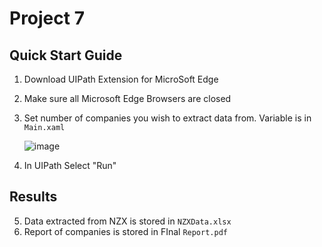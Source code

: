 # Project 7 
## Quick Start Guide
1. Download UIPath Extension for MicroSoft Edge
2. Make sure all Microsoft Edge Browsers are closed
3. Set number of companies you wish to extract data from. Variable is in `Main.xaml`

    ![image](https://user-images.githubusercontent.com/64149662/195966689-d9ae387f-e803-4037-9f5a-d77c7896562c.png)
   
4. In UIPath Select "Run"

## Results
5. Data extracted from NZX is stored in `NZXData.xlsx`
6. Report of companies is stored in FInal `Report.pdf`
